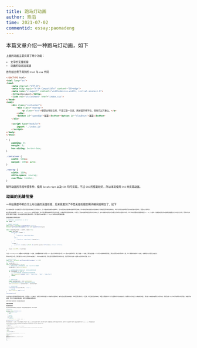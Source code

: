 ```yaml
---
title: 跑马灯动画
author: 熊滔
time: 2021-07-02
commentid: essay:paomadeng
---
```


本篇文章介绍一种跑马灯动画，如下

<ImageView src="http://blog-hostimaging.oss-cn-beijing.aliyuncs.com/1625150270025.gif" style="zoom: 50%">

上面的动画主要实现了两个功能：

- 文字的无缝衔接
- 动画的动态加减速

首先给出例子用到的 `html` 与 `css` 代码

```html
<!DOCTYPE html>
<html lang="en">
<head>
    <meta charset="UTF-8">
    <meta http-equiv="X-UA-Compatible" content="IE=edge">
    <meta name="viewport" content="width=device-width, initial-scale=1.0">
    <title>Document</title>
    <link rel="stylesheet" href="index.css">
</head>
<body>
    <div class="container">
        <div class="nowrap">
            <p class="txt">朝辞白帝彩云间，千里江陵一日还。两岸猿声啼不住，轻舟已过万重山。</p>
        </div>
        <button id="speedUp">加速</button><button id="slowDown">减速</button>
    </div>

    <script type="module">
        import './index.js'
    </script>
</body>
</html>
```

```css
* {
    padding: 0;
    margin: 0;
    box-sizing: border-box;
}

.container {
    width: 500px;
    margin: 100px auto;
}

.nowrap {
    width: 100%;
    white-space: nowrap;
    overflow: hidden;
}
```

制作动画的手段有很多种，使用 `JavaScript` 以及 `CSS` 均可实现，不过 `CSS` 的性能较好，所以本文使用 `CSS` 来实现动画。

## 动画的无缝衔接

一开始我都不明白什么叫动画的无缝衔接，后来我看到了不是无缝衔接的例子瞬间就明白了，如下

<ImageView src="http://blog-hostimaging.oss-cn-beijing.aliyuncs.com/1625150660387.gif" style="zoom: 50%">

可以观察到第一次动画完毕以后非常突兀的来到了文字的开头，与上面无缝衔接的动画想比，可以感觉到无缝衔接动画非常的流畅，所以如何实现动画的无缝衔接呢? 答案就是将内容复制两份，这样当文字滚动在最后时出现的就不是空白，而是开头的文字。

因为我们使用的是 `transform: translateX()` 来制作动画，所以我们要获取复制前文本的长度，以确定最终变换的距离，以及为了实现动画的速度与文本的长短无关，那么动画运动的总时间是与文本的长度成正比的，这个比例系数自然就是速度了 $s = vt$。上面这一切都表明我们的动画的创建是与文本长度有关的，而文本的长度我们事前不知道，所以动画的创建也是动态的，我们通过向 `DOM` 插入一个 `style` 标签来动态创建动画。

创建动画相关的代码如下

```javascript
// 动画的速度，实际测试大约为 1s 两个字
let speed = 36

// 动态插入 keyframe
const style = document.createElement('style');
document.getElementsByTagName('head')[0].appendChild(style)

const createKeyFrame = (width, name) => {
    const keyframe = `
        @keyframes ${name} {
            0% {
                transform: translateX(0px);
            }
            100% {
                transform: translateX(-${width}px);
            }
        }
        .${name} {
            animation: ${name} ${(Math.abs(width)/speed).toFixed(2)}s linear infinite;
        }
    `
    style.innerHTML = keyframe
}
```

上面 `createKeyFrame` 函数用以动态创建一个动画，该函数接收两个参数 `width` 表示文本的长度以及 `name` 表示动画的名称，除了创建一个动画，我们还创建一个名字与动画名相同的类，我们只要为元素添加这个类，这个类便会拥有这个动画，动画的执行次数为无限次。

准备好这些以后，我们便可以开始为文本应用动画了，在应用动画之前，我们首先需要获得文本的长度，然后将文本复制一遍插入到原文本后面，如下

```javascript
// 包含文字的元素
const txt = document.getElementsByClassName('txt')[0]
// 文本的长度
let textWidth = 0
const initAnimation = () => {
    // 获得文本长度，控制动画时间，以及 transform 的距离
    textWidth = txt.scrollWidth

    // 如果宽度足够显示所有的文字，则没有必要使用动画
    if (textWidth <= 500) {
        // 不仅不添加动画，而且要移除之前添加的动画
        txt.classList.remove('slow', 'temp-slow', 'fast', 'temp-fast')
        return
    }

    // 获得文本内容
    const textContent = txt.textContent
    // 在后面设置添加相同的文字，做到动画的无缝衔接
    txt.textContent = textContent + textContent
    
    // 动态制作动画
    createKeyFrame(textWidth, 'slow')
    // 应用动画
    txt.classList.add('slow')
}
initAnimation()
```

上面的程序首先获得文本的长度，这里有一个小细节，如果文本的长度小于容器的长度的话，那么就没必要使用动画，在这里我们移除了一些类，这些类后面会用到，这里只要理解这个行为是移除所有动画即可。如果文本的长度大于容器的长度，我们接下来就来取得文本的内容，然后复制一份并且添加原文本的后面，接着添加动画，并且为元素应用动画，此时效果看起来是这样

<ImageView src="http://blog-hostimaging.oss-cn-beijing.aliyuncs.com/1625152644530.gif" style="zoom: 50%">

此时我们已经实现了动画的无缝衔接，但是加减速功能还没有实现。

## 动画动态加减速

### 改变动画的持续时间

那么如何实现动画的动态加减速呢，首先自然而然的一个想法就是直接改变动画的总时间，我们先以加速为例

```javascript
// 是否处于加速状态
let speeded = false

const upBtn = document.getElementById('speedUp')
const speedUp = () => {
    // 如果已经处于加速状态，则直接返回
    if (speeded) {
        return
    }

    // 设置为加速状态
    speeded = true

    // 速度变为原来四倍
    speed = speed * 4
    // 改变动画的运行时间
    txt.style.animationDuration = textWidth / speed + 's'
}
upBtn.addEventListener('click', speedUp)
```

我们为加速按钮添加了一个点击事件，为了防止多次触发加速，我们使用一个变量 `speeded` 来记录元素是否处于加速状态，如果已经处于加速状态，则函数直接返回，否则我们将速度变为原来的四倍，当然不要忘了将元素设置为处于加速状态，然后设置动画的执行时间为 `textWidth / speed`，我们来看看实际效果

<ImageView src="http://blog-hostimaging.oss-cn-beijing.aliyuncs.com/1625153417380.gif" style="zoom: 50%">

可以观察到，当我们点击加速的那个瞬间，动画似乎不对劲，但是哪里不对劲，因为速度太快我没有观察处理，不过我们可以使用数据来告诉我们答案，我们打印改变动画持续时间前后元素的 `transfrom` 的值，首先我们定义一个函数来获得元素的 `translateX` 的值

```javascript
const getTranslateX = ele => {
    return +window.getComputedStyle(ele).transform.split(',')[4]
}
```

> 上面的函数是怎么得到?
>
> 首先我们通过 `window.getComputedStyle(ele).transform` 来获取元素的 `transform` 属性，它是一个形如下面的字符串
>
> ```
> matrix(1, 0, 0, 1, -97.8686, 0)
> ```
>
> 倒数第二个数字 `-97.8686` 表示的就是 `translateX` (针对二维的情况，没有 `translateZ`)，所以我们通过 `,` 分割字符串，然后获得第五个即下标为 4 的字符串即为 `translateX` 的值，因为是字符串，所以我在前方加了一元运算符 `+` 将字符串转换为数字。

我们在改变动画运行时间前后打印此时的 `translateX` 的值

```javascript
const speedUp = () => {
    if (speeded) {
        return
    }
    
    speeded = true
    speed = speed * 4

    console.log('加速前', getTranslateX(txt))
    txt.style.animationDuration = textWidth / speed + 's'
    console.log('加速后', getTranslateX(txt))
}
```

<ImageView src="http://blog-hostimaging.oss-cn-beijing.aliyuncs.com/1625154160556.gif" style="zoom: 50%">

我们可以观察到点击前后 `translateX` 的值发生了相当大的突变，这里我给出一个解释，假设你一开始以 `2m/s` 的速度进行奔跑，跑了 `2s`，此时你应该处于 `4m` 的位置，这时你的速度变为 `4m/s`，所以浏览器认为你的位置应该处于 `8m` 的位置，在这个时刻，你的位置发生了突变。

那怎么解决这个问题呢? 我的第一个想法是，既然是因为突然加速太快导致严重的突变，那么我慢慢的改变速度(即动画的运行时间)是否就没有这么严重的卡顿问题呢，咱们来试一试

```javascript
const speedUp = () => {
    if (speeded) {
        return
    }

    // 获得当前的动画持续时间
    let duration = window.getComputedStyle(txt).animationDuration
    // 每次动画持续时间减少 0.1s
    duration = parseFloat(duration).toFixed(1) - 0.1
    txt.style.animationDuration = Math.max(duration, textWidth/(speed * 4)) + 's'

    // 没有达到指定的动画时间时，就持续调用加速动画
    if(duration > textWidth/speed/4) {
        setTimeout(speedUp, 10)
    } else {
        speeded = true
    }
}
```

我们首先获得当前动画的持续时间，然后将该动画的持续时间减少 `0.1s`，如果当前的动画的持续时间没到达到预期的运行时间 `textWidth/(speed * 4)`，那么就会持续的调用加速函数，时间间隔为 `10ms`，直至达到希望的时间，我们来看看效果

<ImageView src="http://blog-hostimaging.oss-cn-beijing.aliyuncs.com/1625154867508.gif" style="zoom: 50%">

我们可以看到文本没有发生突变，并且动画逐渐的加速起来了，从图中看的效果比较好，如果能够接受逐渐加速的解决方案，似乎已经满足了我们的需求。但是实际的效果比动图所示的效果差，由于录制 `GIF` 软件帧率的原因，导致效果很好，从我实际观察看，有两个瑕疵：

- 速度越来越快，甚至加速过程中的速度超过了最后加速后的速度
- 有卡顿的效果

对此我比较苦恼，开始从数学上是分析原因，这里不给出数学上的推导，给出我得到的两个结论：

- 加速过程中越来越快的问题可以通过改变加速函数的运行时间间隔来解决，当速度较慢时，时间间隔可以较短，此时的突变距离短，看不出来，当速度较快时，需要加长时间间隔，以减缓速度，但是会导致加速时间过长
- 卡段的原因是因为突变，也可以通过改变时间间隔减缓症状，但是消除卡顿的效果会导致加速时间很长(突变是一定有的，不过从效果上感觉不到)

基于上述结论，我得到一个简单的时间间隔加速公式(公式没有数学推导)

```javascript
setTimeout(speedUp, -5 * (duration - textWidth/(speed * 4)) + 75)
```

这是一个线性函数，当持续时间越接近于最终持续时间，间隔就越长，效果有所改善，但是还是有卡顿效果。

### 创建多个新动画

那有没有更好的解决办法，似乎我已经做到了极致，经过我苦思冥想，最终还是想出来了。既然我改变动画持续时间会导致突变，那么我可不可以同时改变两个值，比如动画名称以及动画持续时间，我脑中开始浮现一种思路，抛弃原来的动画，创建一个新动画，不过创建一个新的动画会导致突然回到原点，我们只要记录原先旧动画 `translateX` 的位置，将其设置为新动画的起点，那新旧动画不就衔接上了吗? 我们的 `createKeyFrame` 函数还不支持设置动画原点的功能，我们将其加上

```javascript
const createKeyFrame = (width, name, startPosition = 0) => {
    const keyframe = `
        @keyframes ${name} {
            0% {
                transform: translateX(${startPosition}px);
            }
            100% {
                transform: translateX(-${width}px);
            }
        }
        .${name} {
            animation: ${name} ${(Math.abs(width + startPosition)/speed).toFixed(2)}s linear infinite
        }
    `
    style.innerHTML = keyframe
}
```

我们为函数添加了一个新的参数 `startPosition`，它的默认值为 `0` (这意味原先的代码不必修改)，然后我们修改了两处：

1. 动画的起始设置为了 `translateX(${startPosition}px)`
2. 动画的运行时间设置为 `${(Math.abs(width + startPosition)/speed).toFixed(2)}s`，因为 `startPosition` 为负数，所以这里是 `width + startPosition`

现在我们修改加速函数的逻辑

```javascript
const speedUp = () => {
    if (speeded) {
        return
    }

    speeded = true
    speed = speed * 4

    // 获得当前的 translateX
    const translateX = getTranslateX(txt)
    
    // 移除之前添加的慢动画
    txt.classList.remove('slow')
    // 创建一个名为 temp-fast 的新动画
    createKeyFrame(textWidth, 'temp-fast', translateX)
    // 添加新动画
    txt.classList.add('temp-fast')
}
```

上面的代码非常的简单，不多解释了，我们来看看效果

<ImageView src="http://blog-hostimaging.oss-cn-beijing.aliyuncs.com/1625156643332.gif" style="zoom: 50%">

我们点击加速按钮的时候，可以观察到动画十分的流畅，没有丝毫的突变，就是有一个缺点就是新动画的开头不是文本的开头，我们接下来解决这个问题，思路很简单，当当前这个动画执行完毕时，我们再次创建一个动画起始位置为文本原点的新动画，然后移除原来的动画，添加新动画。

我最开始的想法是使用 `setTimeout` 不断读取当前的 `translateX`，当 `translateX` 与文本的长度很接近时(具体有多接近才叫接近，通过观察控制台，我发现大约在 `3px` 以内)，可以认为这个动画执行完毕了，这时我们创建这个新动画，该新动画的的起点为文本的原点。

```javascript
const speedUp = () => {
    if (speeded) {
        return
    }

    speeded = true
    speed = speed * 4

    // 获得当前的 translateX
    const translateX = getTranslateX(txt)

    // 移除之前添加的慢动画
    txt.classList.remove('slow')
    // 创建一个名为 temp-fast 的新动画
    createKeyFrame(textWidth, 'temp-fast', translateX)
    // 添加新动画
    txt.classList.add('temp-fast')

    const reset = () => {
        const x = getTranslateX(txt)
        if ((textWidth + x) < 3) {
            // 移除临时的快动画
            txt.classList.remove('temp-fast')
            // 创建起始位置为文本原点的动画
            createKeyFrame(textWidth, 'fast')
            // 添加新动画
            txt.classList.add('fast')
        } else {
            setTimeout(reset, 1)
        }
    }
    reset()
}
```

我们来看看实际的效果如何

<ImageView src="http://blog-hostimaging.oss-cn-beijing.aliyuncs.com/1625157285140.gif" style="zoom: 50%">

可见加速过程十分的流畅，没有任何的卡顿，以及动画也能回到文本的原点了。

但是使用定时器耗费性能比较严重，后来经过**高建**师兄指点，我们不必使用定时器，我们只要监听添加的临时动画执行完毕的事件即可，这样既准确，效率又高。那么我们创建的临时动画的执行次数不能是无限次的，而是一次，我们的 `createKeyFrame` 函数不支持，我们再次改造，为了不修改原来的代码，我们默认执行次数为无限次，如下

```javascript
const createKeyFrame = (width, name, startPosition = 0, iterateCount = 'infinite') => {
    const keyframe = `
        @keyframes ${name} {
            0% {
                transform: translateX(${startPosition}px);
            }
            100% {
                transform: translateX(-${width}px);
            }
        }
        .${name} {
            animation: ${name} ${(Math.abs(width + startPosition)/speed).toFixed(2)}s linear ${iterateCount}
        }
    `
    style.innerHTML = keyframe
}
```

接着我们修改加速函数的逻辑，如下

```javascript
const speedUp = () => {
    if (speeded) {
        return
    }

    speeded = true
    speed = speed * 4

    // 获得当前的 translateX
    const translateX = getTranslateX(txt)

    // 移除之前添加的慢动画
    txt.classList.remove('slow')
    // 创建一个名为 temp-fast 的新动画，执行一次
    createKeyFrame(textWidth, 'temp-fast', translateX, 1)
    // 添加新动画
    txt.classList.add('temp-fast')

    txt.onanimationend = () => {
        txt.classList.remove('temp-fast')
        // 创建起始位置为文本原点的动画
        createKeyFrame(textWidth, 'fast')
        // 添加新动画
        txt.classList.add('fast')
    }

}
```

上面的代码修改有两处，第一处是创建临时动画时传入了动画的执行次数

```javascript
createKeyFrame(textWidth, 'temp-fast', translateX, 1)
```

第二处就是将定时器的逻辑改为了监听事件

```javascript
txt.onanimationend = () => {
    txt.classList.remove('temp-fast')
    // 创建起始位置为文本原点的动画
    createKeyFrame(textWidth, 'fast')
    // 添加新动画
    txt.classList.add('fast')
}
```

这次我们来看效果如下

<ImageView src="http://blog-hostimaging.oss-cn-beijing.aliyuncs.com/1625157889578.gif" style="zoom: 50%">

这个动画真的非常的丝滑，比德芙还丝滑。

同样的我们加上减速的逻辑，其思路同加速一模一样，我们直接呈上代码

```javascript
const downBtn = document.getElementById('slowDown')
const slowDown = () => {
    if (!speeded) {
        return
    }
    speeded = false
    speed = speed / 4

    const translateX = getTranslateX(txt)
    
    txt.classList.remove('fast', 'temp-fast')
    // 创建临时慢动画
    createKeyFrame(textWidth, translateX, 'temp-slow', 1)
    txt.classList.add('temp-slow')

    txt.onanimationend = () => {
        txt.classList.remove('temp-slow')
        // 创建起始位置为文本原点的动画
        createKeyFrame(textWidth, 'slow')
        // 添加新动画
        txt.classList.add('slow')
    }
}
downBtn.addEventListener('click', slowDown)
```

逻辑可以说同加速一模一样了，不过有一个地方不同，因为当我们点击减速时，动画可能处于临时加速状态，也可能处于真正的加速状态，所以创建临时慢动画之前，两个动画都要移除

```javascript
txt.classList.remove('fast', 'temp-fast')
```

同理点击加速按钮时也是同理，在创建临时快动画之前，我们要移除两个慢动画

```javascript
txt.classList.remove('slow', 'temp-slow')
```

在这里呼应一下前文，我们说当文本的长度小于容器的长度时(我们的实际文本是可以动态改变的，所以之前的文本可能处于动画状态，当改变文本后其长度就可能小于容器长度)，我们不添加动画，并且移除所有动画

```javascript
if (textWidth <= 500) {
    // 不仅不添加动画，而且要移除之前添加的动画
    txt.classList.remove('slow', 'temp-slow', 'fast', 'temp-fast')
    return
}
```

现在是不是感觉豁然开朗呢！

## 总结

本文探讨了跑马灯动画，一个是跑马灯动画的无缝衔接，解决办法是复制相同的文本，如果你已经理解了该动画的原理，你可以马上明白，不需要复制所有的文本，只需要复制的文本长度能够覆盖容器的长度即可。

另一个我们探讨了动画的加减速，我们首先阐述了我们遇到的问题，那就是 `translateX` 的突变，针对这个问题我首先提出缓慢的改变动画的持续时间，以减少急剧的突变，该种方法某种程度上的确减缓突变的症状，但是会有一段加速的时间，以及突变不可避免，只是轻重而已，从效果上看有卡顿效果；除此之外我又提出了另外一种解决办法，那就是在点击加速时，记录此时的 `translateX`，并且抛弃原来的动画，另起炉灶创建一个临时新动画，为了不产生突变，临时新动画的起点设置为此时的 `translateX`，然后监听该临时动画的动画完毕事件，在事件处理函数中我们添加一个动画起点位置为文本原点的真正的新动画，从效果上看真的是十分的丝滑。

**另外本文的动画全部使用 `CSS` 实现，所以它的性能十分的好。**

